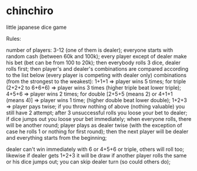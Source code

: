 # chinchiro

little japanese dice game

Rules:

number of players: 3-12 (one of them is dealer);
everyone starts with random cash (between 60k and 100k);
every player except of dealer make his bet (bet can be from 100 to 20k);
then everybody rolls 3 dice, dealer rolls first;
then player's and dealer's combinations are compared according to the list below
(every player is competing with dealer only)
combinations (from the strongest to the weakest):
  1+1+1 => player wins 5 times;
  for triple (2+2+2 to 6+6+6) => player wins 3 times (higher triple beat lower triple);
  4+5+6 => player wins 2 times;
  for double [2+5+5 (means 2) or 4+1+1 (means 4)] => player wins 1 time;
  (higher double beat lower double);
  1+2+3 => player pays twise;
if you throw nothing of above (nothing valuable) you still have 2 attempt;
after 3 unsuccessful rolls you loose your bet to dealer;
if dice jumps out you loose your bet immediately;
when everyone rolls, there will be another round;
player plays as dealer twise (with the exception of case he rolls 1 or nothing for first round);
then the next player will be dealer and everything starts from the beginning;

dealer can't win immediately with 6 or 4+5+6 or triple, others will roll too;
likewise if dealer gets 1+2+3 it will be draw if another player rolls the same or his dice jumps out;
you can skip dealer turn (so could others do);
